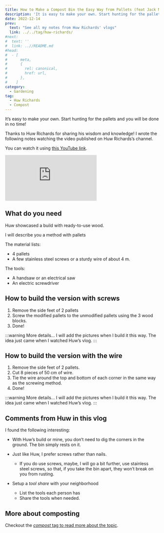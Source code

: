 ```yaml
---
title: How to Make a Compost Bin the Easy Way from Pallets (feat Jack Monroe), by Huw Richards
description: 'It is easy to make your own. Start hunting for the pallets and you will be done in no time!'
date: 2022-12-14
prev:
  text: "See all my notes from Huw Richards' vlogs"
  link: ../../tag/huw-richards/
#next:
#  text: ''
#  link: ..//README.md
#head:
#  - [
#      meta,
#      {
#        rel: canonical,
#        href: url,
#      },
#    ]
category:
  - Gardening
tag:
  - Huw Richards
  - Compost
---
```


It’s easy to make your own. Start hunting for the pallets and you will be done in no time!

Thanks to Huw Richards for sharing his wisdom and knowledge!
I wrote the following notes watching the video published on Huw Richards’s channel.

<!-- more -->

You can watch it using [this YouTube link](https://www.youtube.com/watch?v=RJcPKtVPuIE).

<!-- markdownlint-disable MD033 -->
<p class="newsletter-wrapper"><iframe class="newsletter-embed" src="https://thetooltip.substack.com/embed" frameborder="0" scrolling="no"></iframe></p>

## What do you need

Huw showcased a build with ready-to-use wood.

I will describe you a method with pallets

The material lists:

- 4 pallets
- A few stainless steel screws or a sturdy wire of about 4 m.

The tools:

- A handsaw or an electrical saw
- An electric screwdriver

## How to build the version with screws

1. Remove the side feet of 2 pallets
2. Screw the modified pallets to the unmodified pallets using the 3 wood blocks.
3. Done!

:::warning More details...
I will add the pictures when I build it this way. The idea just came when I watched Huw’s vlog.
:::

## How to build the version with the wire

1. Remove the side feet of 2 pallets.
2. Cut 8 pieces of 50 cm of wire.
3. Tie the wire around the top and bottom of each corner in the same way as the screwing method.
4. Done!

:::warning More details...
I will add the pictures when I build it this way. The idea just came when I watched Huw’s vlog.
:::

## Comments from Huw in this vlog

I found the following interesting:

- With Huw’s build or mine, you don’t need to dig the corners in the ground. The bin simply rests on it.

- Just like Huw, I prefer screws rather than nails.

  - If you do use screws, maybe, I will go a bit further, use stainless steel screws, so that, if you take the bin apart, they won’t break on you from rusting.

- Setup a _tool share_ with your neighborhood
  - List the tools each person has
  - Share the tools when needed.

## More about composting

Checkout the [_compost_ tag to read more about the topic](../../tag/compost/).
